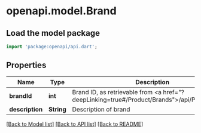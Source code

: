 # openapi.model.Brand

## Load the model package
```dart
import 'package:openapi/api.dart';
```

## Properties
Name | Type | Description | Notes
------------ | ------------- | ------------- | -------------
**brandId** | **int** | Brand ID, as retrievable from <a href=\"?deepLinking=true#/Product/Brands\">/api/Product/Brand</a> | [optional] 
**description** | **String** | Description of brand | [optional] 

[[Back to Model list]](../README.md#documentation-for-models) [[Back to API list]](../README.md#documentation-for-api-endpoints) [[Back to README]](../README.md)


